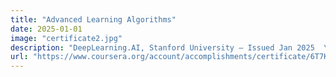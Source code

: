 ```yaml
---
title: "Advanced Learning Algorithms"
date: 2025-01-01
image: "certificate2.jpg"
description: "DeepLearning.AI, Stanford University — Issued Jan 2025  \nCredential ID: 6T7KI3YQGJN0"
url: "https://www.coursera.org/account/accomplishments/certificate/6T7KI3YQGJN0"
---
```

